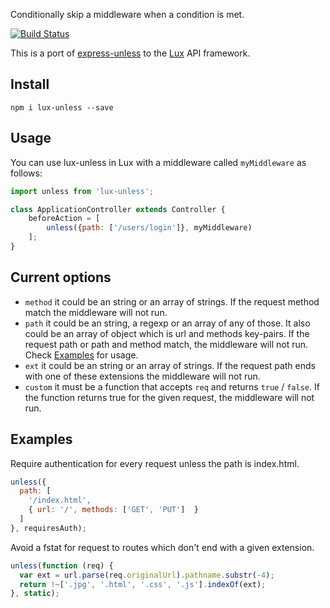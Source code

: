 Conditionally skip a middleware when a condition is met.

[![Build Status](https://travis-ci.org/nickschot/lux-unless.svg?branch=master)](https://travis-ci.org/nickschot/lux-unless)

This is a port of [express-unless](https://github.com/jfromaniello/express-unless) to the [Lux](https://github.com/postlight/lux) API framework.

## Install

	npm i lux-unless --save

## Usage

You can use lux-unless in Lux with a middleware called `myMiddleware` as follows:

```javascript
import unless from 'lux-unless';

class ApplicationController extends Controller {
    beforeAction = [
        unless({path: ['/users/login']}, myMiddleware)
    ];
}
```

## Current options

-  `method` it could be an string or an array of strings. If the request method match the middleware will not run.
-  `path` it could be an string, a regexp or an array of any of those. It also could be an array of object which is url and methods key-pairs. If the request path or path and method match, the middleware will not run. Check [Examples](#examples) for usage.
-  `ext` it could be an string or an array of strings. If the request path ends with one of these extensions the middleware will not run.
-  `custom` it must be a function that accepts `req` and returns `true` / `false`. If the function returns true for the given request, the middleware will not run.


## Examples

Require authentication for every request unless the path is index.html.

```javascript
unless({
  path: [
    '/index.html',
    { url: '/', methods: ['GET', 'PUT']  }
  ]
}, requiresAuth);
```

Avoid a fstat for request to routes which don't end with a given extension.

```javascript
unless(function (req) {
  var ext = url.parse(req.originalUrl).pathname.substr(-4);
  return !~['.jpg', '.html', '.css', '.js'].indexOf(ext);
}, static);
```
